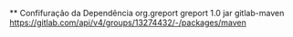 
    
    

** Confifuração da Dependência
    </dependencies>
        <dependency>
            <groupId>org.greport</groupId>
            <artifactId>greport</artifactId>
            <version>1.0</version>
            <type>jar</type>
        </dependency>
    </dependencies>
    <repositories>
        <repository>
            <id>gitlab-maven</id>
            <url>https://gitlab.com/api/v4/groups/13274432/-/packages/maven</url>
        </repository>
    </repositories>
